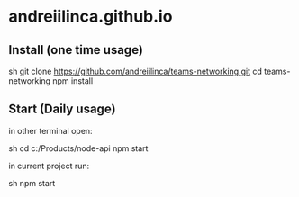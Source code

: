 # andreiilinca.github.io

## Install (one time usage)

sh
git clone https://github.com/andreiilinca/teams-networking.git
cd teams-networking
npm install

## Start (Daily usage)

in other terminal open:

sh
cd c:/Products/node-api
npm start

in current project run:

sh
npm start

